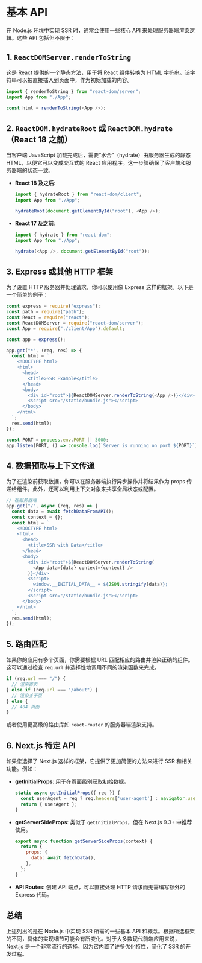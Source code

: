 # 基本 API

在 Node.js 环境中实现 SSR 时，通常会使用一些核心 API 来处理服务器端渲染逻辑。这些 API 包括但不限于：

## 1. `ReactDOMServer.renderToString`

这是 React 提供的一个静态方法，用于将 React 组件转换为 HTML 字符串。该字符串可以被直接插入到页面中，作为初始加载的内容。

```javascript
import { renderToString } from "react-dom/server";
import App from "./App";

const html = renderToString(<App />);
```

## 2. `ReactDOM.hydrateRoot` 或 `ReactDOM.hydrate`（React 18 之前）

当客户端 JavaScript 加载完成后，需要“水合”（hydrate）由服务器生成的静态 HTML，以便它可以变成交互式的 React 应用程序。这一步骤确保了客户端和服务器端的状态一致。

- **React 18 及之后**:

  ```javascript
  import { hydrateRoot } from "react-dom/client";
  import App from "./App";

  hydrateRoot(document.getElementById("root"), <App />);
  ```

- **React 17 及之前**:

  ```javascript
  import { hydrate } from "react-dom";
  import App from "./App";

  hydrate(<App />, document.getElementById("root"));
  ```

## 3. Express 或其他 HTTP 框架

为了设置 HTTP 服务器并处理请求，你可以使用像 Express 这样的框架。以下是一个简单的例子：

```javascript
const express = require("express");
const path = require("path");
const React = require("react");
const ReactDOMServer = require("react-dom/server");
const App = require("./client/App").default;

const app = express();

app.get("*", (req, res) => {
  const html = `
    <!DOCTYPE html>
    <html>
      <head>
        <title>SSR Example</title>
      </head>
      <body>
        <div id="root">${ReactDOMServer.renderToString(<App />)}</div>
        <script src="/static/bundle.js"></script>
      </body>
    </html>
  `;
  res.send(html);
});

const PORT = process.env.PORT || 3000;
app.listen(PORT, () => console.log(`Server is running on port ${PORT}`));
```

## 4. 数据预取与上下文传递

为了在渲染前获取数据，你可以在服务器端执行异步操作并将结果作为 props 传递给组件。此外，还可以利用上下文对象来共享全局状态或配置。

```javascript
// 在服务器端
app.get("/", async (req, res) => {
  const data = await fetchDataFromAPI();
  const context = {};
  const html = `
    <!DOCTYPE html>
    <html>
      <head>
        <title>SSR with Data</title>
      </head>
      <body>
        <div id="root">${ReactDOMServer.renderToString(
          <App data={data} context={context} />
        )}</div>
        <script>
          window.__INITIAL_DATA__ = ${JSON.stringify(data)};
        </script>
        <script src="/static/bundle.js"></script>
      </body>
    </html>
  `;
  res.send(html);
});
```

## 5. 路由匹配

如果你的应用有多个页面，你需要根据 URL 匹配相应的路由并渲染正确的组件。这可以通过检查 `req.url` 并选择性地调用不同的渲染函数来完成。

```javascript
if (req.url === "/") {
  // 渲染首页
} else if (req.url === "/about") {
  // 渲染关于页
} else {
  // 404 页面
}
```

或者使用更高级的路由库如 `react-router` 的服务器端渲染支持。

## 6. Next.js 特定 API

如果您选择了 Next.js 这样的框架，它提供了更加简便的方法来进行 SSR 和相关功能。例如：

- **getInitialProps**: 用于在页面级别获取初始数据。

  ```javascript
  static async getInitialProps({ req }) {
    const userAgent = req ? req.headers['user-agent'] : navigator.userAgent;
    return { userAgent };
  }
  ```

- **getServerSideProps**: 类似于 `getInitialProps`，但在 Next.js 9.3+ 中推荐使用。

  ```javascript
  export async function getServerSideProps(context) {
    return {
      props: {
        data: await fetchData(),
      },
    };
  }
  ```

- **API Routes**: 创建 API 端点，可以直接处理 HTTP 请求而无需编写额外的 Express 代码。

## 总结

上述列出的是在 Node.js 中实现 SSR 所需的一些基本 API 和概念。根据所选框架的不同，具体的实现细节可能会有所变化。对于大多数现代前端应用来说，Next.js 是一个非常流行的选择，因为它内置了许多优化特性，简化了 SSR 的开发过程。
